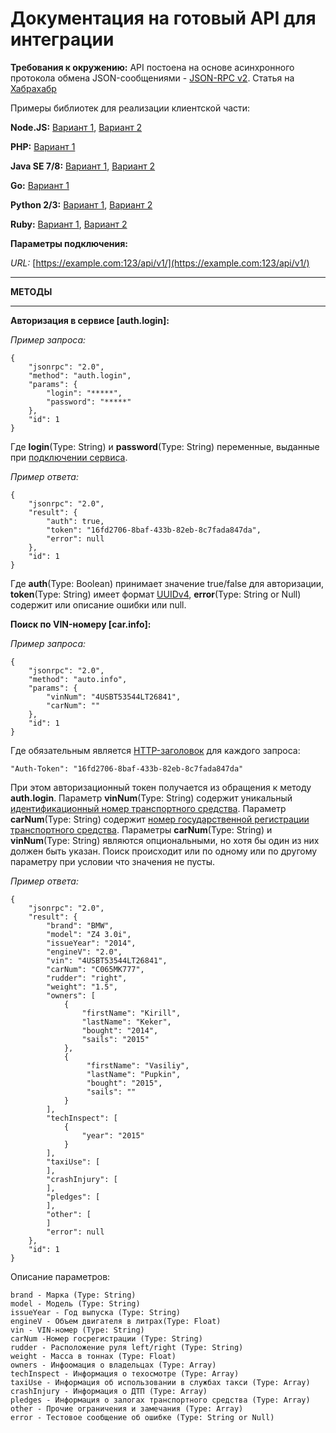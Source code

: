 Документация на готовый API для интеграции
==

**Требования к окружению:**
API постоена на основе асинхронного протокола обмена JSON-сообщениями - [JSON-RPC v2](http://www.jsonrpc.org/specification).
Статья на [Хабрахабр](https://habrahabr.ru/post/150803/)

Примеры библиотек для реализации клиентской части:

**Node.JS:** [Вариант 1](https://www.npmjs.com/package/jsonrpc-node), [Вариант 2](https://www.npmjs.com/package/node-json-rpc)

**PHP:** [Вариант 1](https://github.com/sergeyfast/eazy-jsonrpc)

**Java SE 7/8:** [Вариант 1](https://github.com/arteam/simple-json-rpc), [Вариант 2](https://github.com/briandilley/jsonrpc4j)

**Go:** [Вариант 1](https://golang.org/pkg/net/rpc/jsonrpc/) 

**Python 2/3:** [Вариант 1](https://pypi.python.org/pypi/json-rpc), [Вариант 2](https://github.com/gerold-penz/python-jsonrpc)

**Ruby:** [Вариант 1](https://github.com/chriskite/jimson), [Вариант 2](https://github.com/movitto/rjr)

**Параметры подключения:**

_URL:_ [https://example.com:123/api/v1/](https://example.com:123/api/v1/)


*****
**МЕТОДЫ**
*****

**Авторизация в сервисе [auth.login]:**

_Пример запроса:_

    {
        "jsonrpc": "2.0",
        "method": "auth.login",
        "params": {
            "login": "*****",
            "password": "*****"
        },
        "id": 1
    }
    
Где **login**(Type: String) и **password**(Type: String) переменные, выданные при [подключении сервиса](support@example.com).

_Пример ответа:_

    {
        "jsonrpc": "2.0",
        "result": {
            "auth": true,
            "token": "16fd2706-8baf-433b-82eb-8c7fada847da",
            "error": null
        },
        "id": 1
    }
    
Где **auth**(Type: Boolean) принимает значение true/false для авторизации, **token**(Type: String) имеет формат [UUIDv4](https://ru.wikipedia.org/wiki/UUID), **error**(Type: String or Null) содержит или описание ошибки или null.

**Поиск по VIN-номеру [car.info]:**

_Пример запроса:_

    {
        "jsonrpc": "2.0",
        "method": "auto.info",
        "params": {
            "vinNum": "4USBT53544LT26841",
            "carNum": ""
        },
        "id": 1
    }
    
Где обязательным является [HTTP-заголовок](https://ru.wikipedia.org/wiki/%D0%A1%D0%BF%D0%B8%D1%81%D0%BE%D0%BA_%D0%B7%D0%B0%D0%B3%D0%BE%D0%BB%D0%BE%D0%B2%D0%BA%D0%BE%D0%B2_HTTP) для каждого запроса:
    
    "Auth-Token": "16fd2706-8baf-433b-82eb-8c7fada847da" 
    
При этом авторизационный токен получается из обращения к методу **auth.login**.
Параметр **vinNum**(Type: String) содержит уникальный [идентификационный номер транспортного средства](https://ru.wikipedia.org/wiki/%D0%98%D0%B4%D0%B5%D0%BD%D1%82%D0%B8%D1%84%D0%B8%D0%BA%D0%B0%D1%86%D0%B8%D0%BE%D0%BD%D0%BD%D1%8B%D0%B9_%D0%BD%D0%BE%D0%BC%D0%B5%D1%80_%D1%82%D1%80%D0%B0%D0%BD%D1%81%D0%BF%D0%BE%D1%80%D1%82%D0%BD%D0%BE%D0%B3%D0%BE_%D1%81%D1%80%D0%B5%D0%B4%D1%81%D1%82%D0%B2%D0%B0).
Параметр **carNum**(Type: String) содержит [номер государственной регистрации транспортного средства](https://ru.wikipedia.org/wiki/%D0%90%D0%B2%D1%82%D0%BE%D0%BC%D0%BE%D0%B1%D0%B8%D0%BB%D1%8C%D0%BD%D1%8B%D0%B9_%D0%BD%D0%BE%D0%BC%D0%B5%D1%80).
Параметры **carNum**(Type: String) и **vinNum**(Type: String) являются опциональными, но хотя бы один из них должен быть указан. Поиск происходит или по одному или по другому параметру при условии что значения не пусты.

_Пример ответа:_

    {
        "jsonrpc": "2.0",
        "result": {
            "brand": "BMW",
            "model": "Z4 3.0i",
            "issueYear": "2014",
            "engineV": "2.0",
            "vin": "4USBT53544LT26841",
            "carNum": "C065MK777",
            "rudder": "right",
            "weight": "1.5",
            "owners": [
                {
                    "firstName": "Kirill",
                    "lastName": "Keker",
                    "bought": "2014",
                    "sails": "2015"
                },
                {
                     "firstName": "Vasiliy",
                     "lastName": "Pupkin",
                     "bought": "2015",
                     "sails": ""
                }
            ],
            "techInspect": [
                {
                    "year": "2015"
                }
            ],
            "taxiUse": [
            ],
            "crashInjury": [
            ],
            "pledges": [
            ],
            "other": [
            ]
            "error": null
        },
        "id": 1
    }       

Описание параметров:

    brand - Марка (Type: String)
    model - Модель (Type: String)
    issueYear - Год выпуска (Type: String)
    engineV - Объем двигателя в литрах(Type: Float)
    vin - VIN-номер (Type: String)
    carNum -Номер госрегистрации (Type: String)
    rudder - Расположение руля left/right (Type: String)
    weight - Масса в тоннах (Type: Float)
    owners - Инфоомация о владельцах (Type: Array)
    techInspect - Информация о техосмотре (Type: Array)
    taxiUse - Информация об использовании в службах такси (Type: Array)
    crashInjury - Информация о ДТП (Type: Array)
    pledges - Информация о залогах транспортного средства (Type: Array)
    other - Прочие ограничения и замечания (Type: Array)
    error - Тестовое сообщение об ошибке (Type: String or Null)


